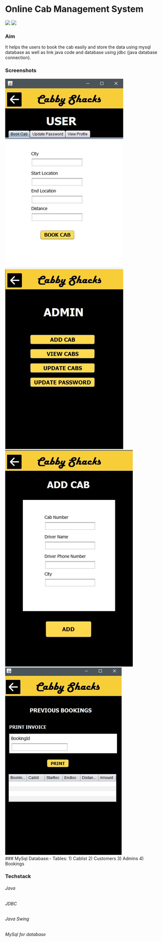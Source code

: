 # Online Cab Management System 
![](https://img.shields.io/badge/java-.-green) 
![](https://img.shields.io/badge/mysql-%2C-orange)

### Aim
It helps the users to book the cab easily and store the data using mysql database as well as link java code and database using jdbc (java database connection).

### Screenshots
<div style="display-inline">
<img src="Screenshots_of_project/userHome.jpg" >
<img src="Screenshots_of_project/AdminHome.jpg">
<img src="Screenshots_of_project/addCab.jpg">
<img src="Screenshots_of_project/bookings.jpg">
 </div>
### MySql Database:-
Tables:
1) Cablist 
2) Customers
3) Admins
4) Bookings

### Techstack
###### Java
###### JDBC
###### Java Swing
###### MySql for database
